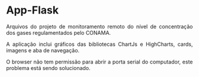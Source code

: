 # App-Flask

<p align="justify">Arquivos do projeto de monitoramento remoto do nível de concentração dos gases regulamentados pelo CONAMA.</p>

<p align="justify">A aplicação inclui gráficos das bibliotecas ChartJs e HighCharts, cards, imagens e aba de navegação.</p>

<p align="justify">O browser não tem permissão para abrir a porta serial do computador, este problema está sendo solucionado.</p>
